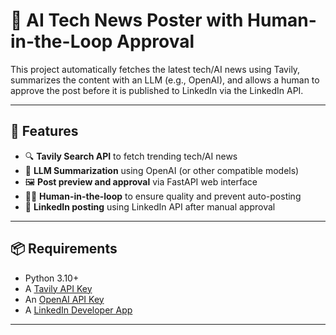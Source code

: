 # 🤖 AI Tech News Poster with Human-in-the-Loop Approval

This project automatically fetches the latest tech/AI news using Tavily, summarizes the content with an LLM (e.g., OpenAI), and allows a human to approve the post before it is published to LinkedIn via the LinkedIn API.

---

## 🚀 Features

- 🔍 **Tavily Search API** to fetch trending tech/AI news
- 🧠 **LLM Summarization** using OpenAI (or other compatible models)
- 🖼️ **Post preview and approval** via FastAPI web interface
- 🧑‍⚖️ **Human-in-the-loop** to ensure quality and prevent auto-posting
- 🔗 **LinkedIn posting** using LinkedIn API after manual approval

---

## 📦 Requirements

- Python 3.10+
- A [Tavily API Key](https://app.tavily.com/)
- An [OpenAI API Key](https://platform.openai.com/)
- A [LinkedIn Developer App](https://www.linkedin.com/developers/apps)

---
